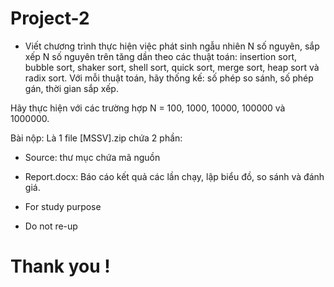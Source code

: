 # Project-2
- Viết chương trình thực hiện việc phát sinh ngẫu nhiên N số nguyên, sắp xếp N số nguyên trên tăng dần theo các thuật toán: insertion sort, bubble sort, shaker sort, shell sort, quick sort, merge sort, heap sort và radix sort. Với mỗi thuật toán, hãy thống kế: số phép so sánh, số phép gán, thời gian sắp xếp.

Hãy thực hiện với các trường hợp N = 100, 1000, 10000, 100000 và 1000000.

Bài nộp: Là 1 file [MSSV].zip chứa 2 phần:

   - Source: thư mục chứa mã nguồn

   - Report.docx: Báo cáo kết quả các lần chạy, lập biểu đồ, so sánh và đánh giá.


- For study purpose
- Do not re-up
# Thank you !

